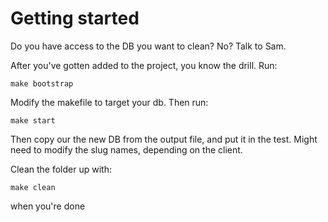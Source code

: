 # Getting started

Do you have access to the DB you want to clean? No? Talk to Sam.

After you've gotten added to the project, you know the drill. Run:

`make bootstrap`

Modify the makefile to target your db. Then run:

`make start`

Then copy our the new DB from the output file, and put it in the test. Might need to modify the slug names,
depending on the client.

Clean the folder up with:

`make clean`

when you're done
